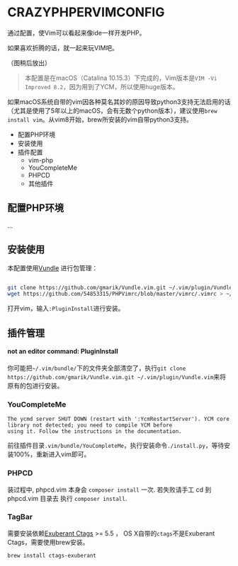 # CRAZYPHPERVIMCONFIG


通过配置，使Vim可以看起来像ide一样开发PHP。

如果喜欢折腾的话，就一起来玩VIM吧。

（图稍后放出）

> 本配置是在macOS（Catalina 10.15.3）下完成的，Vim版本是`VIM -Vi Improved 8.2`，因为用到了YCM，所以使用huge版本。

如果macOS系统自带的vim因各种莫名其妙的原因导致python3支持无法启用的话（尤其是使用了5年以上的macOS，会有无数个python版本），建议使用`brew install vim`。从vim8开始，brew所安装的vim自带python3支持。




- 配置PHP环境
- 安装使用
- 插件配置
  - vim-php
  - YouCompleteMe
  - PHPCD
  - 其他插件

## 配置PHP环境

...

## 安装使用

本配置使用[Vundle](https://github.com/VundleVim/Vundle.vim) 进行包管理：

```bash

git clone https://github.com/gmarik/Vundle.vim.git ~/.vim/plugin/Vundle.vim
wget https://github.com/54853315/PHPVimrc/blob/master/vimrc/.vimrc > ~/vim/.vimrc

```

打开vim，输入`:PluginInstall`进行安装。


## 插件管理

#### not an editor command: PluginInstall

 你可能把`~/.vim/bundle/`下的文件夹全部清空了，执行`git clone https://github.com/gmarik/Vundle.vim.git ~/.vim/plugin/Vundle.vim`来将原有的包进行安装。

### YouCompleteMe 

```
The ycmd server SHUT DOWN (restart with ':YcmRestartServer'). YCM core library not detected; you need to compile YCM before
using it. Follow the instructions in the documentation.
```
 前往插件目录`.vim/bundle/YouCompleteMe`，执行安装命令`./install.py`，等待安装100%，重新进入vim即可。


### PHPCD

装过程中, phpcd.vim 本身会 `composer install` 一次. 若失败请手工 cd 到 phpcd.vim 目录去 执行 `composer install`. 

### TagBar

需要安装依赖[Exuberant Ctags](http://ctags.sourceforge.net/) >= 5.5 ， OS X自带的`ctags`不是Exuberant Ctags，需要使用brew安装。

`brew install ctags-exuberant `

